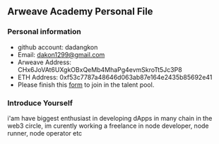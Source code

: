 ## Arweave Academy Personal File

### Personal information

- github account: dadangkon
- Email: dakon1299@gmail.com
- Arweave Address: CHx6JoVAt6UXgkOBxQeMb4MhaPg4evmSkroTt5Jc3P8
- ETH Address: 0xf53c7787a48646d063ab87e164e2435b85692e41
- Please finish this [form](https://docs.google.com/forms/d/e/1FAIpQLSfWA5fIIcBgmRppm3jNz5vmf9Mai_QMVil-2pO4r7YKn_Zhtw/viewform?usp=sf_link) to join in the talent pool.

### Introduce Yourself
 i'am have biggest enthusiast in developing dApps in many chain in the web3 circle, im curently working a freelance in node developer, node runner, node operator etc

